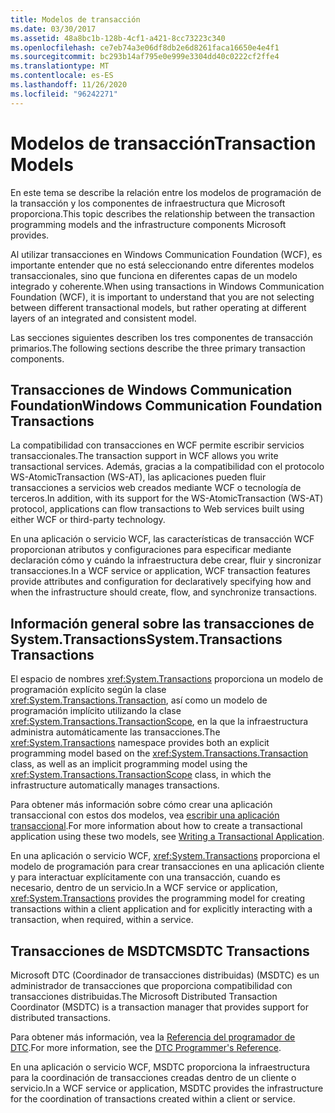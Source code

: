```yaml
---
title: Modelos de transacción
ms.date: 03/30/2017
ms.assetid: 48a8bc1b-128b-4cf1-a421-8cc73223c340
ms.openlocfilehash: ce7eb74a3e06df8db2e6d8261faca16650e4e4f1
ms.sourcegitcommit: bc293b14af795e0e999e3304dd40c0222cf2ffe4
ms.translationtype: MT
ms.contentlocale: es-ES
ms.lasthandoff: 11/26/2020
ms.locfileid: "96242271"
---
```

# <a name="transaction-models"></a><span data-ttu-id="53e6b-102">Modelos de transacción</span><span class="sxs-lookup"><span data-stu-id="53e6b-102">Transaction Models</span></span>

<span data-ttu-id="53e6b-103">En este tema se describe la relación entre los modelos de programación de la transacción y los componentes de infraestructura que Microsoft proporciona.</span><span class="sxs-lookup"><span data-stu-id="53e6b-103">This topic describes the relationship between the transaction programming models and the infrastructure components Microsoft provides.</span></span>  
  
 <span data-ttu-id="53e6b-104">Al utilizar transacciones en Windows Communication Foundation (WCF), es importante entender que no está seleccionando entre diferentes modelos transaccionales, sino que funciona en diferentes capas de un modelo integrado y coherente.</span><span class="sxs-lookup"><span data-stu-id="53e6b-104">When using transactions in Windows Communication Foundation (WCF), it is important to understand that you are not selecting between different transactional models, but rather operating at different layers of an integrated and consistent model.</span></span>  
  
 <span data-ttu-id="53e6b-105">Las secciones siguientes describen los tres componentes de transacción primarios.</span><span class="sxs-lookup"><span data-stu-id="53e6b-105">The following sections describe the three primary transaction components.</span></span>  
  
## <a name="windows-communication-foundation-transactions"></a><span data-ttu-id="53e6b-106">Transacciones de Windows Communication Foundation</span><span class="sxs-lookup"><span data-stu-id="53e6b-106">Windows Communication Foundation Transactions</span></span>  

 <span data-ttu-id="53e6b-107">La compatibilidad con transacciones en WCF permite escribir servicios transaccionales.</span><span class="sxs-lookup"><span data-stu-id="53e6b-107">The transaction support in WCF allows you write transactional services.</span></span> <span data-ttu-id="53e6b-108">Además, gracias a la compatibilidad con el protocolo WS-AtomicTransaction (WS-AT), las aplicaciones pueden fluir transacciones a servicios web creados mediante WCF o tecnología de terceros.</span><span class="sxs-lookup"><span data-stu-id="53e6b-108">In addition, with its support for the WS-AtomicTransaction (WS-AT) protocol, applications can flow transactions to Web services built using either WCF or third-party technology.</span></span>  
  
 <span data-ttu-id="53e6b-109">En una aplicación o servicio WCF, las características de transacción WCF proporcionan atributos y configuraciones para especificar mediante declaración cómo y cuándo la infraestructura debe crear, fluir y sincronizar transacciones.</span><span class="sxs-lookup"><span data-stu-id="53e6b-109">In a WCF service or application, WCF transaction features provide attributes and configuration for declaratively specifying how and when the infrastructure should create, flow, and synchronize transactions.</span></span>  
  
## <a name="systemtransactions-transactions"></a><span data-ttu-id="53e6b-110">Información general sobre las transacciones de System.Transactions</span><span class="sxs-lookup"><span data-stu-id="53e6b-110">System.Transactions Transactions</span></span>  

 <span data-ttu-id="53e6b-111">El espacio de nombres <xref:System.Transactions> proporciona un modelo de programación explícito según la clase <xref:System.Transactions.Transaction>, así como un modelo de programación implícito utilizando la clase <xref:System.Transactions.TransactionScope>, en la que la infraestructura administra automáticamente las transacciones.</span><span class="sxs-lookup"><span data-stu-id="53e6b-111">The <xref:System.Transactions> namespace provides both an explicit programming model based on the <xref:System.Transactions.Transaction> class, as well as an implicit programming model using the <xref:System.Transactions.TransactionScope> class, in which the infrastructure automatically manages transactions.</span></span>  
  
 <span data-ttu-id="53e6b-112">Para obtener más información sobre cómo crear una aplicación transaccional con estos dos modelos, vea [escribir una aplicación transaccional](https://go.microsoft.com/fwlink/?LinkId=94947).</span><span class="sxs-lookup"><span data-stu-id="53e6b-112">For more information about how to create a transactional application using these two models, see [Writing a Transactional Application](https://go.microsoft.com/fwlink/?LinkId=94947).</span></span>  
  
 <span data-ttu-id="53e6b-113">En una aplicación o servicio WCF, <xref:System.Transactions> proporciona el modelo de programación para crear transacciones en una aplicación cliente y para interactuar explícitamente con una transacción, cuando es necesario, dentro de un servicio.</span><span class="sxs-lookup"><span data-stu-id="53e6b-113">In a WCF service or application, <xref:System.Transactions> provides the programming model for creating transactions within a client application and for explicitly interacting with a transaction, when required, within a service.</span></span>  
  
## <a name="msdtc-transactions"></a><span data-ttu-id="53e6b-114">Transacciones de MSDTC</span><span class="sxs-lookup"><span data-stu-id="53e6b-114">MSDTC Transactions</span></span>  

 <span data-ttu-id="53e6b-115">Microsoft DTC (Coordinador de transacciones distribuidas) (MSDTC) es un administrador de transacciones que proporciona compatibilidad con transacciones distribuidas.</span><span class="sxs-lookup"><span data-stu-id="53e6b-115">The Microsoft Distributed Transaction Coordinator (MSDTC) is a transaction manager that provides support for distributed transactions.</span></span>  
  
 <span data-ttu-id="53e6b-116">Para obtener más información, vea la [Referencia del programador de DTC](/previous-versions/windows/desktop/ms686108(v=vs.85)).</span><span class="sxs-lookup"><span data-stu-id="53e6b-116">For more information, see the [DTC Programmer's Reference](/previous-versions/windows/desktop/ms686108(v=vs.85)).</span></span>  
  
 <span data-ttu-id="53e6b-117">En una aplicación o servicio WCF, MSDTC proporciona la infraestructura para la coordinación de transacciones creadas dentro de un cliente o servicio.</span><span class="sxs-lookup"><span data-stu-id="53e6b-117">In a WCF service or application, MSDTC provides the infrastructure for the coordination of transactions created within a client or service.</span></span>
